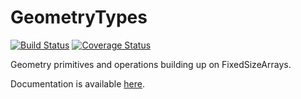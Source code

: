 # GeometryTypes

[![Build Status](https://travis-ci.org/JuliaGeometry/GeometryTypes.jl.svg?branch=master)](https://travis-ci.org/JuliaGeometry/GeometryTypes.jl)
[![Coverage Status](https://coveralls.io/repos/JuliaGeometry/GeometryTypes.jl/badge.svg)](https://coveralls.io/r/JuliaGeometry/GeometryTypes.jl)

Geometry primitives and operations building up on FixedSizeArrays.

Documentation is available [here](./doc/build/).
